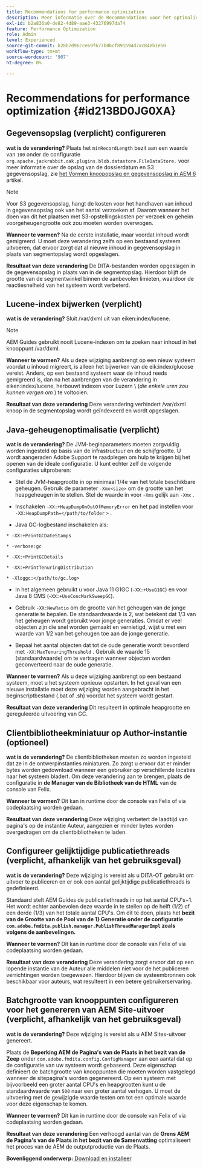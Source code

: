 ```yaml
---
title: Recommendations for performance optimization
description: Meer informatie over de Recommendations voor het optimaliseren van prestaties
exl-id: b2a836a0-de82-4d89-aae3-43276997da74
feature: Performance Optimization
role: Admin
level: Experienced
source-git-commit: b28b7d96cce69f677b0bcf891b94d7ac84eb1eb0
workflow-type: tm+mt
source-wordcount: '907'
ht-degree: 0%

---
```


# Recommendations for performance optimization {#id213BD0JG0XA}

## Gegevensopslag \(verplicht\) configureren

**wat is de verandering?**
Plaats het `minRecordLength` bezit aan een waarde van `100` onder de configuratie `org.apache.jackrabbit.oak.plugins.blob.datastore.FileDataStore.` voor meer informatie over de opslag van de dossierdatum en S3 gegevensopslag, zie [ het Vormen knoopopslag en gegevensopslag in AEM 6 ](https://helpx.adobe.com/experience-manager/6-5/sites/deploying/using/data-store-config.html) artikel.

>[!NOTE]
>
> Voor S3 gegevensopslag, hangt de kosten voor het handhaven van inhoud in gegevensopslag ook van het aantal verzoeken af. Daarom wanneer het doen van dit het plaatsen met S3-opstellingskosten per verzoek en geheim voorgeheugengrootte ook zou moeten worden overwogen.

**Wanneer te vormen?**
Na de eerste installatie, maar voordat inhoud wordt gemigreerd. U moet deze verandering zelfs op een bestaand systeem uitvoeren, dat ervoor zorgt dat al nieuwe inhoud in gegevensopslag in plaats van segmentopslag wordt opgeslagen.

**Resultaat van deze verandering**
De DITA-bestanden worden opgeslagen in de gegevensopslag in plaats van in de segmentopslag. Hierdoor blijft de grootte van de segmentwinkel binnen de aanbevolen limieten, waardoor de reactiesnelheid van het systeem wordt verbeterd.

## Lucene-index bijwerken \(verplicht\)

**wat is de verandering?**
Sluit /var/dxml uit van eiken:index/lucene.

>[!NOTE]
>
> AEM Guides gebruikt nooit Lucene-indexen om te zoeken naar inhoud in het knooppunt /var/dxml.

**Wanneer te vormen?**
Als u deze wijziging aanbrengt op een nieuw systeem voordat u inhoud migreert, is alleen het bijwerken van de eik:index/glucose vereist. Anders, op een bestaand systeem waar de inhoud reeds gemigreerd is, dan na het aanbrengen van de verandering in eiken:index/lucene, herbouwt indexen voor Luzern \ (*die enkele uren zou kunnen vergen om* \) te voltooien.

**Resultaat van deze verandering**
Deze verandering verhindert /var/dxml knoop in de segmentopslag wordt geïndexeerd en wordt opgeslagen.

## Java-geheugenoptimalisatie \(verplicht\)

**wat is de verandering?**
De JVM-beginparameters moeten zorgvuldig worden ingesteld op basis van de infrastructuur en de schijfgrootte. U wordt aangeraden Adobe Support te raadplegen om hulp te krijgen bij het openen van de ideale configuratie. U kunt echter zelf de volgende configuraties uitproberen:

- Stel de JVM-heapgrootte in op minimaal 1/4e van het totale beschikbare geheugen. Gebruik de parameter `-Xmx<size>` om de grootte van het heapgeheugen in te stellen. Stel de waarde in voor -`Xms` gelijk aan `-Xmx` .

- Inschakelen `-XX:+HeapDumpOnOutOfMemoryError` en het pad instellen voor `-XX:HeapDumpPath=</path/to/folder` `>` .

- Java GC-logbestand inschakelen als:

`* -XX:+PrintGCDateStamps`

`* -verbose:gc`

`* -XX:+PrintGCDetails`

`* -XX:+PrintTenuringDistribution`

`* -Xloggc:</path/to/gc.log>`

- In het algemeen gebruikt u voor Java 11 G1GC \(`-XX:+UseG1GC`\) en voor Java 8 CMS \(-`XX:+UseConcMarkSweepGC`\).

- Gebruik `-XX:NewRatio` om de grootte van het geheugen van de jonge generatie te bepalen. De standaardwaarde is 2, wat betekent dat 1/3 van het geheugen wordt gebruikt voor jonge generaties. Omdat er veel objecten zijn die snel worden gemaakt en vernietigd, wijst u met een waarde van 1/2 van het geheugen toe aan de jonge generatie.

- Bepaal het aantal objecten dat tot de oude generatie wordt bevorderd met `-XX:MaxTenuringThreshold` . Gebruik de waarde 15 \(standaardwaarde\) om te vertragen wanneer objecten worden geconverteerd naar de oude generatie.

**Wanneer te vormen?**
Als u deze wijziging aanbrengt op een bestaand systeem, moet u het systeem opnieuw opstarten. In het geval van een nieuwe installatie moet deze wijziging worden aangebracht in het beginscriptbestand \(.bat of .sh\) voordat het systeem wordt gestart.

**Resultaat van deze verandering**
Dit resulteert in optimale heapgrootte en gereguleerde uitvoering van GC.

## Clientbibliotheekminiatuur op Author-instantie \(optioneel\)

**wat is de verandering?**
De clientbibliotheken moeten zo worden ingesteld dat ze in de ontwerpinstanties miniaturen. Zo zorgt u ervoor dat er minder bytes worden gedownload wanneer een gebruiker op verschillende locaties naar het systeem bladert. Om deze verandering aan te brengen, plaats de configuratie in **de Manager van de Bibliotheek van de HTML** van de console van Felix.

**Wanneer te vormen?**
Dit kan in runtime door de console van Felix of via codeplaatsing worden gedaan.

**Resultaat van deze verandering**
Deze wijziging verbetert de laadtijd van pagina&#39;s op de instantie Auteur, aangezien er minder bytes worden overgedragen om de clientbibliotheken te laden.

## Configureer gelijktijdige publicatiethreads \(verplicht, afhankelijk van het gebruiksgeval\)

**wat is de verandering?**
Deze wijziging is vereist als u DITA-OT gebruikt om uitvoer te publiceren en er ook een aantal gelijktijdige publicatiethreads is gedefinieerd.

Standaard stelt AEM Guides de publicatiethreads in op het aantal CPU&#39;s+1. Het wordt echter aanbevolen deze waarde in te stellen op de helft \(1/2\) of een derde \(1/3\) van het totale aantal CPU&#39;s. Om dit te doen, plaats het **bezit van de Grootte van de Pool van de 1&rbrace; Generatie onder de configuratie `com.adobe.fmdita.publish.manager.PublishThreadManagerImpl` zoals volgens de aanbevelingen.**

**Wanneer te vormen?**
Dit kan in runtime door de console van Felix of via codeplaatsing worden gedaan.

**Resultaat van deze verandering**
Deze verandering zorgt ervoor dat op een lopende instantie van de Auteur alle middelen niet voor de het publiceren verrichtingen worden toegewezen. Hierdoor blijven de systeembronnen ook beschikbaar voor auteurs, wat resulteert in een betere gebruikerservaring.

## Batchgrootte van knooppunten configureren voor het genereren van AEM Site-uitvoer \(verplicht, afhankelijk van het gebruiksgeval\)

**wat is de verandering?**
Deze wijziging is vereist als u AEM Sites-uitvoer genereert.

Plaats de **Beperking AEM de Pagina&#39;s van de Plaats in het bezit van de Zeep** onder `com.adobe.fmdita.config.ConfigManager` aan een aantal dat op de configuratie van uw systeem wordt gebaseerd. Deze eigenschap definieert de batchgrootte van knooppunten die moeten worden vastgelegd wanneer de sitepagina&#39;s worden gegenereerd. Op een systeem met bijvoorbeeld een groter aantal CPU&#39;s en heapgrootten kunt u de standaardwaarde van `500` naar een groter aantal verhogen. U moet de uitvoering met de gewijzigde waarde testen om tot een optimale waarde voor deze eigenschap te komen.

**Wanneer te vormen?**
Dit kan in runtime door de console van Felix of via codeplaatsing worden gedaan.

**Resultaat van deze verandering**
Een verhoogd aantal van de **Grens AEM de Pagina&#39;s van de Plaats in het bezit van de Samenvatting** optimaliseert het proces van de AEM de outputproductie van de Plaats.


**Bovenliggend onderwerp:**&#x200B;[ Download en installeer ](download-install.md)
